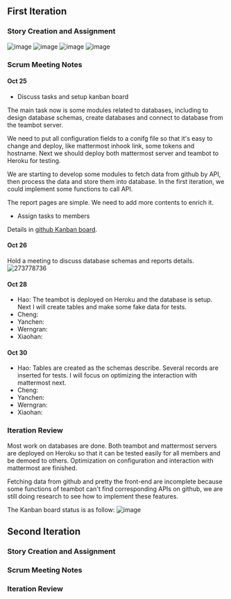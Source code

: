 ## First Iteration
### Story Creation and Assignment
![image](https://media.github.ncsu.edu/user/10593/files/6b7fcb00-ff04-11e9-832d-648322b2337c)
![image](https://media.github.ncsu.edu/user/10593/files/789cba00-ff04-11e9-89c0-6ddd0e756ce9)
![image](https://media.github.ncsu.edu/user/10593/files/82beb880-ff04-11e9-8a57-59d21fff554f)
![image](https://media.github.ncsu.edu/user/10593/files/894d3000-ff04-11e9-95c7-f854b396a0fa)

### Scrum Meeting Notes
#### Oct 25
- Discuss tasks and setup kanban board

The main task now is some modules related to databases, including to design database schemas, create databases and connect to database from the teambot server.

We need to put all configuration fields to a conifg file so that it's easy to change and deploy, like mattermost inhook link, some tokens and hostname. Next we should deploy both mattermost server and teambot to Heroku for testing.

We are starting to develop some modules to fetch data from github by API, then process the data and store them into database. In the first iteration, we could implement some functions to call API.

The report pages are simple. We need to add more contents to enrich it.

- Assign tasks to members

Details in [github Kanban board](https://github.ncsu.edu/csc510-fall2019/CSC510-19/projects/1).

#### Oct 26
Hold a meeting to discuss database schemas and reports details.
![273778736](https://media.github.ncsu.edu/user/10593/files/9842db00-ff22-11e9-92f8-b972e58e2d23)

#### Oct 28
- Hao: The teambot is deployed on Heroku and the database is setup. Next I will create tables and make some fake data for tests.
- Cheng:
- Yanchen:
- Werngran:
- Xiaohan: 

#### Oct 30
- Hao: Tables are created as the schemas describe. Several records are inserted for tests. I will focus on optimizing the interaction with mattermost next.
- Cheng:
- Yanchen:
- Werngran:
- Xiaohan: 

### Iteration Review
Most work on databases are done. Both teambot and mattermost servers are deployed on Heroku so that it can be tested easily for all members and be demoed to others. Optimization on configuration and interaction with mattermost are finished.

Fetching data from github and pretty the front-end are incomplete because some functions of teambot can't find corresponding APIs on github, we are still doing research to see how to implement these features.

The Kanban board status is as follow:
![image](https://media.github.ncsu.edu/user/10593/files/caedd300-ff24-11e9-82c1-618640e0ff0c)


## Second Iteration
### Story Creation and Assignment



### Scrum Meeting Notes



### Iteration Review